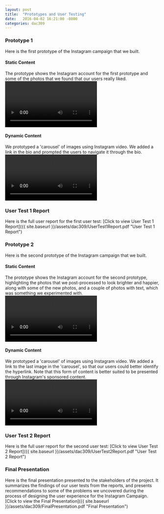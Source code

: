 ```yaml
---
layout: post
title:  "Prototypes and User Testing"
date:   2016-04-02 16:21:00 -0800
categories: dac309
---
```



### Prototype 1
Here is the first prototype of the Instagram campaign that we built.

#### Static Content
The prototype shows the Instagram account for the first prototype and some of the photos that we found that our users really liked.
<video src="{{site.baseurl}}/assets/dac309/proto11.mp4" controls>
</video>

#### Dynamic Content
We prototyped a 'carousel' of images using Instagram video. We added a link in the bio and prompted the users to navigate it through the bio.
<video src="{{site.baseurl}}/assets/dac309/proto12.mp4" controls>
</video>

### User Test 1 Report
Here is the full user report for the first user test:
[Click to view User Test 1 Report]({{ site.baseurl }}/assets/dac309/UserTest1Report.pdf "User Test 1 Report")

### Prototype 2
Here is the second prototype of the Instagram campaign that we built.

#### Static Content
The prototype shows the Instagram account for the second prototype, highlighting the photos that we post-processed to look brighter and happier, along with some of the new photos, and a couple of photos with text, which was something we experimented with.
<video src="{{site.baseurl}}/assets/dac309/proto21.mp4" controls>
</video>

#### Dynamic Content
We prototyped a 'carousel' of images using Instagram video. We added a link to the last image in the 'carousel', so that our users could better identify the hyperlink. Note that this form of content is better suited to be presented through Instagram's sponsored content.
<video src="{{site.baseurl}}/assets/dac309/proto22.mp4" controls>
</video>

### User Test 2 Report
Here is the full user report for the second user test:
[Click to view User Test 2 Report]({{ site.baseurl }}/assets/dac309/UserTest2Report.pdf "User Test 2 Report")

### Final Presentation
Here is the final presentation presented to the stakeholders of the project. It summarizes the findings of our user tests from the reports, and presents recommendations to some of the problems we uncovered during the process of designing the user experience for the Instagram Campaign.
[Click to view the Final Presentation]({{ site.baseurl }}/assets/dac309/FinalPresentation.pdf "Final Presentation")
